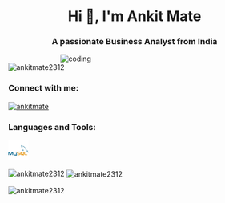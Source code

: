 
<h1 align="center">Hi 👋, I'm Ankit Mate</h1>
<h3 align="center">A passionate Business Analyst from India</h3>

<img align="right" alt="coding" width="400" src="https://softest.co/wp-content/uploads/2022/08/1_zVnWJtyGOX_kUIDm6ccCfQ.gif">

<p align="left"> <img src="https://komarev.com/ghpvc/?username=ankitmate2312&label=Profile%20views&color=0e75b6&style=flat" alt="ankitmate2312" /> </p>

<h3 align="left">Connect with me:</h3>
<p align="left">
<a href="https://linkedin.com/in/ankitmate" target="blank"><img align="center" src="https://raw.githubusercontent.com/rahuldkjain/github-profile-readme-generator/master/src/images/icons/Social/linked-in-alt.svg" alt="ankitmate" height="30" width="40" /></a>
</p>

<h3 align="left">Languages and Tools:</h3>
<p align="left"> <a href="https://www.mysql.com/" target="_blank" rel="noreferrer"> <img src="https://raw.githubusercontent.com/devicons/devicon/master/icons/mysql/mysql-original-wordmark.svg" alt="mysql" width="40" height="40"/> </a> </p>

<p><img align="left" src="https://github-readme-stats.vercel.app/api/top-langs?username=ankitmate2312&show_icons=true&locale=en&layout=compact" alt="ankitmate2312" /></p>

<p>&nbsp;<img align="center" src="https://github-readme-stats.vercel.app/api?username=ankitmate2312&show_icons=true&locale=en" alt="ankitmate2312" /></p>

<p><img align="center" src="https://github-readme-streak-stats.herokuapp.com/?user=ankitmate2312&" alt="ankitmate2312" /></p>

